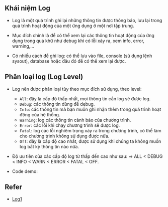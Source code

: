 ## Khái niệm Log

- Log là một quá trình ghi lại những thông tin được thông báo, lưu lại trong quá trình hoạt động của một ứng dụng ở một nơi tập trung.

- Mục đích chính là để có thể xem lại các thông tin hoạt động của ứng dụng trong quá khứ như debug khi có lỗi xảy ra, xem info, error, warning,…

- Có nhiều cách để ghi log: có thể lưu vào file, console (sử dụng lệnh sysout), database hoặc đâu đó để có thể xem lại được.

## Phân loại log (Log Level)

- Log nên được phân loại tùy theo mục đích sử dụng, theo level:

  - `All`: đây là cấp độ thấp nhất, mọi thông tin cần log sẽ được log.
  - `Debug`: các thông tin dùng để debug.
  - `Info`: các thông tin mà bạn muốn ghi nhận thêm trong quá trình hoạt động của hệ thống.
  - `Warning`: log các thông tin cảnh báo của chương trình.
  - `Error`: các lỗi khi chạy chương trình sẽ được log.
  - `Fatal`: log các lỗi nghiêm trọng xảy ra trong chương trình, có thể làm cho chương trình không sử dụng được nữa.
  - `Off`: đây là cấp độ cao nhất, được sử dụng khi chúng ta không muốn log bất kỳ thông tin nào nữa.

- Độ ưu tiên của các cấp độ log từ thấp đến cao như sau:
  => ALL < DEBUG < INFO < WARN < ERROR < FATAL < OFF.

- Code demo:

## Refer

- [Log1](https://gpcoder.com/5500-gioi-thieu-java-logging/)

